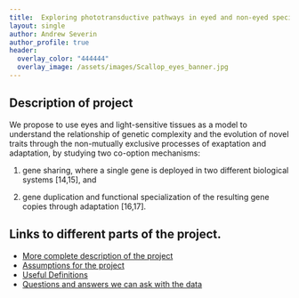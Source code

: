 ```yaml
---
title:  Exploring phototransductive pathways in eyed and non-eyed species
layout: single
author: Andrew Severin
author_profile: true
header:
  overlay_color: "444444"
  overlay_image: /assets/images/Scallop_eyes_banner.jpg
---
```



## Description of project

We propose to use eyes and light-sensitive tissues as a model to understand the relationship of genetic complexity and the evolution of novel traits through the non-mutually exclusive processes of exaptation and adaptation, by studying two co-option mechanisms:

1. gene sharing, where a single gene is deployed in two different biological systems [14,15], and

2. gene duplication and functional specialization of the resulting gene copies through adaptation [16,17].


## Links to different parts of the project.

  * [More complete description of the project](proposalDescription.md)
  * [Assumptions for the project](assumptions.md)
  * [Useful Definitions](definitions.md)
  * [Questions and answers we can ask with the data](Questions/00_Questions.md)
